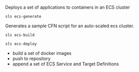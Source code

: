 Deploys a set of applications to containers in an ECS cluster


`sls ecs-generate`

Generates a sample CFN script for an auto-scaled ecs cluster.


`sls ecs-build`

`sls ecs-deploy`

- build a set of docker images
- push to repository
- append a set of ECS Service and Target Definitions
